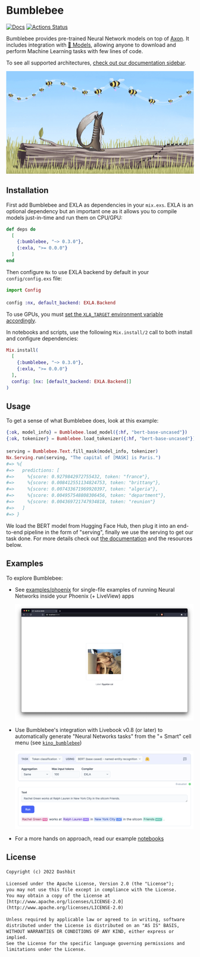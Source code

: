 # Bumblebee

[![Docs](https://img.shields.io/badge/hex.pm-docs-8e7ce6.svg)](https://hexdocs.pm/bumblebee)
[![Actions Status](https://github.com/livebook-dev/kino_bumblebee/workflows/Test/badge.svg)](https://github.com/elixir-nx/bumblebee/actions)

Bumblebee provides pre-trained Neural Network models on top of [Axon](https://github.com/elixir-nx/axon). It includes integration with [🤗 Models](https://huggingface.co/models), allowing anyone to download and perform Machine Learning tasks with few lines of code.

To see all supported architectures, [check out our documentation sidebar](https://hexdocs.pm/bumblebee).

![Numbat and Bumblebees](.github/images/background.jpg)

## Installation

First add Bumblebee and EXLA as dependencies in your `mix.exs`. EXLA is an optional dependency but an important one as it allows you to compile models just-in-time and run them on CPU/GPU:

```elixir
def deps do
  [
    {:bumblebee, "~> 0.3.0"},
    {:exla, ">= 0.0.0"}
  ]
end
```

Then configure `Nx` to use EXLA backend by default in your `config/config.exs` file:

```elixir
import Config

config :nx, default_backend: EXLA.Backend
```

To use GPUs, you must [set the `XLA_TARGET` environment variable accordingly](https://github.com/elixir-nx/xla#usage).

In notebooks and scripts, use the following `Mix.install/2` call to both install and configure dependencies:

```elixir
Mix.install(
  [
    {:bumblebee, "~> 0.3.0"},
    {:exla, ">= 0.0.0"}
  ],
  config: [nx: [default_backend: EXLA.Backend]]
)
```

## Usage

To get a sense of what Bumblebee does, look at this example:

```elixir
{:ok, model_info} = Bumblebee.load_model({:hf, "bert-base-uncased"})
{:ok, tokenizer} = Bumblebee.load_tokenizer({:hf, "bert-base-uncased"})

serving = Bumblebee.Text.fill_mask(model_info, tokenizer)
Nx.Serving.run(serving, "The capital of [MASK] is Paris.")
#=> %{
#=>   predictions: [
#=>     %{score: 0.9279842972755432, token: "france"},
#=>     %{score: 0.008412551134824753, token: "brittany"},
#=>     %{score: 0.007433671969920397, token: "algeria"},
#=>     %{score: 0.004957548808306456, token: "department"},
#=>     %{score: 0.004369721747934818, token: "reunion"}
#=>   ]
#=> }
```

We load the BERT model from Hugging Face Hub, then plug it into an end-to-end pipeline in the form of "serving", finally we use the serving to get our task done. For more details check out [the documentation](https://hexdocs.pm/bumblebee) and the resources below.

## Examples

To explore Bumblebee:

  * See [examples/phoenix](examples/phoenix) for single-file examples of running Neural Networks inside your Phoenix (+ LiveView) apps

    ![](.github/images/phx_image_classification.png)

  * Use Bumblebee's integration with Livebook v0.8 (or later) to automatically generate "Neural Networks tasks" from the "+ Smart" cell menu (see [`kino_bumblebee`](https://github.com/livebook-dev/kino_bumblebee))

    ![](.github/images/kino_bumblebee_token_classification.png)

  * For a more hands on approach, read our example [notebooks](notebooks)

## License

    Copyright (c) 2022 Dashbit

    Licensed under the Apache License, Version 2.0 (the "License");
    you may not use this file except in compliance with the License.
    You may obtain a copy of the License at [http://www.apache.org/licenses/LICENSE-2.0](http://www.apache.org/licenses/LICENSE-2.0)

    Unless required by applicable law or agreed to in writing, software
    distributed under the License is distributed on an "AS IS" BASIS,
    WITHOUT WARRANTIES OR CONDITIONS OF ANY KIND, either express or implied.
    See the License for the specific language governing permissions and
    limitations under the License.
